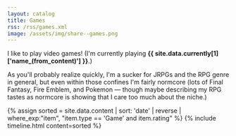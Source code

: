 ```yaml
---
layout: catalog
title: Games
rss: /rss/games.xml
image: /assets/img/share--games.png
---
```


I like to play video games! (I'm currently playing <strong>{{ site.data.currently[1]['name_(from_content)'] }}</strong>.)

As you'll probably realize quickly, I'm a sucker for JRPGs and the RPG genre in general,
but even within those confines I'm fairly normcore (lots of Final Fantasy, Fire Emblem, 
and Pokemon — though maybe describing my RPG tastes as normcore is showing that I care
too much about the niche.)

{% assign sorted = site.data.content | sort: 'date' | reverse | where_exp:"item", "item.type == 'Game' and item.rating" %}
{% include timeline.html content=sorted %}